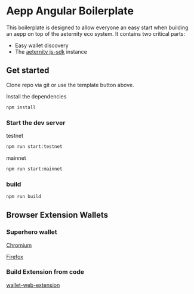 # Aepp Angular Boilerplate

This boilerplate is designed to allow everyone an easy start when building an aepp on 
top of the aeternity eco system. It contains two critical parts:

- Easy wallet discovery
- The [aeternity js-sdk](https://github.com/aeternity/aepp-sdk-js) instance

## Get started

Clone repo via git or use the template button above.

Install the dependencies

```bash
npm install
```

### Start the dev server

testnet

```bash
npm run start:testnet
```

mainnet

```bash
npm run start:mainnet
```

### build

```bash
npm run build
```

## Browser Extension Wallets

### Superhero wallet

[Chromium](https://chrome.google.com/webstore/detail/superhero/mnhmmkepfddpifjkamaligfeemcbhdne)

[Firefox](https://addons.mozilla.org/en-US/firefox/addon/superhero-wallet/)

### Build Extension from code

[wallet-web-extension](https://github.com/aeternity/aepp-sdk-js/tree/develop/examples/browser/wallet-web-extension)
